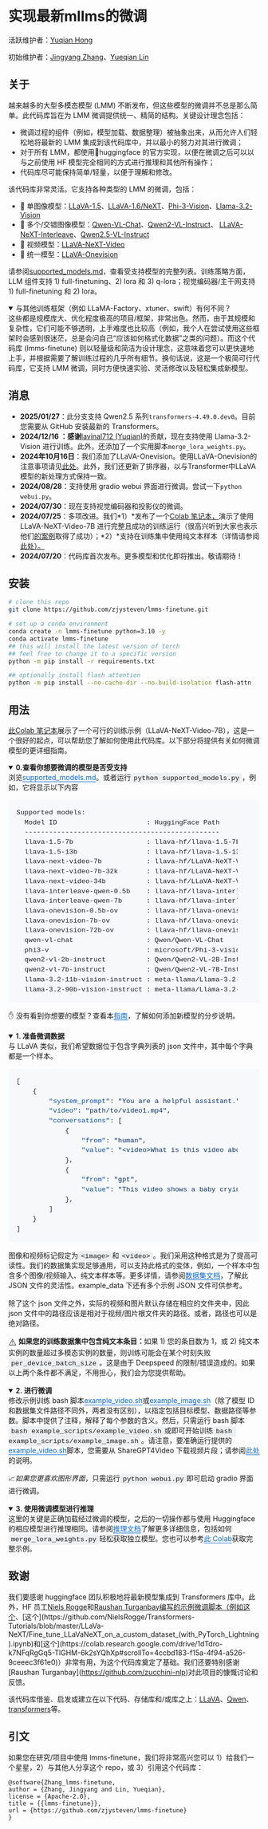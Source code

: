 # 实现最新mllms的微调

活跃维护者：[Yuqian Hong](https://github.com/lavinal712)

初始维护者：[Jingyang Zhang](https://github.com/zjysteven)、[Yueqian Lin](https://github.com/linyueqian)

## 关于

越来越多的大型多模态模型 (LMM) 不断发布，但这些模型的微调并不总是那么简单。此代码库旨在为 LMM 微调提供统一、精简的结构。关键设计理念包括：

- 微调过程的组件（例如，模型加载、数据整理）被抽象出来，从而允许人们轻松地将最新的 LMM 集成到该代码库中，并以最小的努力对其进行微调；
- 对于所有 LMM，都使用🤗huggingface 的官方实现，以便在微调之后可以以与之前使用 HF 模型完全相同的方式进行推理和其他所有操作；
- 代码库尽可能保持简单/轻量，以便于理解和修改。

该代码库非常灵活。它支持各种类型的 LMM 的微调，包括：

- 🌇 单图像模型：[LLaVA-1.5](https://huggingface.co/collections/llava-hf/llava-15-65f762d5b6941db5c2ba07e0)、[LLaVA-1.6/NeXT](https://huggingface.co/collections/llava-hf/llava-next-65f75c4afac77fd37dbbe6cf)、[Phi-3-Vision](https://huggingface.co/microsoft/Phi-3-vision-128k-instruct)、[Llama-3.2-Vision](https://huggingface.co/meta-llama/Llama-3.2-11B-Vision)
- 📑 多个/交错图像模型：[Qwen-VL-Chat](https://huggingface.co/Qwen/Qwen-VL-Chat)、[Qwen2-VL-Instruct](https://huggingface.co/Qwen/Qwen2-VL-7B-Instruct)、 [LLaVA-NeXT-Interleave](https://huggingface.co/collections/llava-hf/llava-interleave-668e19a97da0036aad4a2f19)、[Qwen2.5-VL-Instruct](https://huggingface.co/Qwen/Qwen2.5-VL-3B-Instruct)
- 🎥 视频模型：[LLaVA-NeXT-Video](https://huggingface.co/collections/llava-hf/llava-next-video-6666a9173a64c7052930f153)
- 🚀 统一模型：[LLaVA-Onevision](https://huggingface.co/collections/llava-hf/llava-onevision-66bb1e9ce8856e210a7ed1fe)

请参阅[supported_models.md](https://github.com/JackyLiuAI/lmms-ft/blob/main/docs/supported_models.md)，查看受支持模型的完整列表。训练策略方面，LLM 组件支持 1) full-finetuning、2) lora 和 3) q-lora；视觉编码器/主干网支持 1) full-finetuning 和 2) lora。

<details open="" style="box-sizing: border-box; display: block; margin-top: 0px; margin-bottom: 16px;"><summary style="box-sizing: border-box; display: list-item; cursor: pointer;"><font style="box-sizing: border-box; vertical-align: inherit;"><font style="box-sizing: border-box; vertical-align: inherit;">与其他训练框架（例如 LLaMA-Factory、xtuner、swift）有何不同？</font></font></summary><p dir="auto" style="box-sizing: border-box; margin-top: 0px; margin-bottom: 16px;"><font style="box-sizing: border-box; vertical-align: inherit;"><font style="box-sizing: border-box; vertical-align: inherit;">这些都是规模庞大、优化程度极高的项目/框架，非常出色。然而，由于其规模和复杂性，它们可能不够透明，上手难度也比较高（例如，我个人在尝试使用这些框架时会感到很迷茫，总是会问自己“应该如何格式化数据”之类的问题）。而这个代码库 (lmms-finetune) 则以轻量级和简洁为设计理念，这意味着您可以更快速地上手，并根据需要了解训练过程的几乎所有细节。换句话说，这是一个极简可行代码库，它支持 LMM 微调，同时方便快速实验、灵活修改以及轻松集成新模型。</font></font></p></details>

## 消息

- **2025/01/27**：此分支支持 Qwen2.5 系列`transformers-4.49.0.dev0`。目前您需要从 GitHub 安装最新的 Transformers。
- **2024/12/16 ：感谢**[lavinal712 (Yuqian)](https://github.com/lavinal712)的贡献，现在支持使用 Llama-3.2-Vision 进行训练。此外，还添加了一个实用脚本`merge_lora_weights.py`。
- **2024年10月16日**：我们添加了LLaVA-Onevision。使用LLaVA-Onevision的注意事项请见[此处](https://github.com/zjysteven/lmms-finetune/issues/43)。此外，我们还更新了排序器，以与Transformer中LLaVA模型的新处理方式保持一致。
- **2024/08/28**：支持使用 gradio webui 界面进行微调。尝试一下`python webui.py`。
- **2024/07/30**：现在支持视觉编码器和投影仪的微调。
- **2024/07/25**：多项改进。我们*1）*发布了一个[Colab 笔记本，](https://colab.research.google.com/drive/139XypY8_wdLgyLXYE_Zve7Hjd809fVpK?usp=sharing)演示了使用 LLaVA-NeXT-Video-7B 进行完整且成功的训练运行（很高兴听到大家也表示他们[的案例](https://github.com/zjysteven/lmms-finetune/issues/7#issuecomment-2249864887)取得了成功）；*2）*支持在训练集中使用纯文本样本（详情请参阅[此处）。](https://github.com/JackyLiuAI/lmms-ft/blob/main/docs/dataset.md)
- **2024/07/20**：代码库首次发布。更多模型和优化即将推出。敬请期待！

## 安装

```sh
# clone this repo
git clone https://github.com/zjysteven/lmms-finetune.git

# set up a conda environment
conda create -n lmms-finetune python=3.10 -y
conda activate lmms-finetune
## this will install the latest version of torch
## feel free to change it to a specific version
python -m pip install -r requirements.txt

## optionally install flash attention
python -m pip install --no-cache-dir --no-build-isolation flash-attn
```

## 用法

[此Colab 笔记本](https://colab.research.google.com/drive/139XypY8_wdLgyLXYE_Zve7Hjd809fVpK?usp=sharing)展示了一个可行的训练示例（LLaVA-NeXT-Video-7B），这是一个很好的起点，可以帮助您了解如何使用此代码库。以下部分将提供有关如何微调模型的更详细指南。

<details open="" style="box-sizing: border-box; display: block; margin-top: 0px; margin-bottom: 16px;"><summary style="box-sizing: border-box; display: list-item; cursor: pointer;"><b style="box-sizing: border-box; font-weight: 600;"><font style="box-sizing: border-box; vertical-align: inherit;"><font style="box-sizing: border-box; vertical-align: inherit;">0.查看你想要微调的模型是否受支持</font></font></b></summary><p dir="auto" style="box-sizing: border-box; margin-top: 0px; margin-bottom: 16px;"><font style="box-sizing: border-box; vertical-align: inherit;"><font style="box-sizing: border-box; vertical-align: inherit;">浏览</font></font><a href="https://github.com/JackyLiuAI/lmms-ft/blob/main/docs/supported_models.md" style="box-sizing: border-box; background-color: rgba(0, 0, 0, 0); color: rgb(9, 105, 218); text-decoration: underline; text-underline-offset: 0.2rem;"><font style="box-sizing: border-box; vertical-align: inherit;"><font style="box-sizing: border-box; vertical-align: inherit;">supported_models.md</font></font></a><font style="box-sizing: border-box; vertical-align: inherit;"><font style="box-sizing: border-box; vertical-align: inherit;">。或者运行</font></font><code style="box-sizing: border-box; font-family: &quot;Monaspace Neon&quot;, ui-monospace, SFMono-Regular, &quot;SF Mono&quot;, Menlo, Consolas, &quot;Liberation Mono&quot;, monospace; font-size: 13.6px; padding: 0.2em 0.4em; margin: 0px; white-space: break-spaces; background-color: rgba(129, 139, 152, 0.12); border-radius: 6px;">python supported_models.py</code><font style="box-sizing: border-box; vertical-align: inherit;"><font style="box-sizing: border-box; vertical-align: inherit;">，例如，它将显示以下内容</font></font></p><div class="snippet-clipboard-content notranslate position-relative overflow-auto" style="box-sizing: border-box; position: relative !important; overflow: auto !important; display: flex; justify-content: space-between; margin-bottom: 16px; background-color: rgb(246, 248, 250);"><pre class="notranslate" style="box-sizing: border-box; font-family: &quot;Monaspace Neon&quot;, ui-monospace, SFMono-Regular, &quot;SF Mono&quot;, Menlo, Consolas, &quot;Liberation Mono&quot;, monospace; font-size: 13.6px; margin-top: 0px; margin-bottom: 0px; overflow-wrap: normal; padding: 16px; overflow: auto; line-height: 1.45; color: rgb(31, 35, 40); background-color: rgb(246, 248, 250); border-radius: 6px;"><code style="box-sizing: border-box; font-family: &quot;Monaspace Neon&quot;, ui-monospace, SFMono-Regular, &quot;SF Mono&quot;, Menlo, Consolas, &quot;Liberation Mono&quot;, monospace; font-size: 13.6px; padding: 0px; margin: 0px; white-space: pre; background: rgba(0, 0, 0, 0); border-radius: 6px; word-break: normal; border: 0px; display: inline; overflow: visible; line-height: inherit; overflow-wrap: normal;">Supported models:
  Model ID                      : HuggingFace Path
  ------------------------------------------------
  llava-1.5-7b                  : llava-hf/llava-1.5-7b-hf
  llava-1.5-13b                 : llava-hf/llava-1.5-13b-hf
  llava-next-video-7b           : llava-hf/LLaVA-NeXT-Video-7B-hf
  llava-next-video-7b-32k       : llava-hf/LLaVA-NeXT-Video-7B-32K-hf
  llava-next-video-34b          : llava-hf/LLaVA-NeXT-Video-34B-hf
  llava-interleave-qwen-0.5b    : llava-hf/llava-interleave-qwen-0.5b-hf
  llava-interleave-qwen-7b      : llava-hf/llava-interleave-qwen-7b-hf
  llava-onevision-0.5b-ov       : llava-hf/llava-onevision-qwen2-0.5b-ov-hf
  llava-onevision-7b-ov         : llava-hf/llava-onevision-qwen2-7b-ov-hf
  llava-onevision-72b-ov        : llava-hf/llava-onevision-qwen2-72b-ov-hf
  qwen-vl-chat                  : Qwen/Qwen-VL-Chat
  phi3-v                        : microsoft/Phi-3-vision-128k-instruct
  qwen2-vl-2b-instruct          : Qwen/Qwen2-VL-2B-Instruct
  qwen2-vl-7b-instruct          : Qwen/Qwen2-VL-7B-Instruct
  llama-3.2-11b-vision-instruct : meta-llama/Llama-3.2-11B-Vision-Instruct
  llama-3.2-90b-vision-instruct : meta-llama/Llama-3.2-90B-Vision-Instruct
</code></pre><div class="zeroclipboard-container" style="box-sizing: border-box; display: block; animation: auto ease 0s 1 normal none running none;"><clipboard-copy aria-label="Copy" class="ClipboardButton btn btn-invisible js-clipboard-copy m-2 p-0 d-flex flex-justify-center flex-items-center" data-copy-feedback="Copied!" data-tooltip-direction="w" value="Supported models:
  Model ID                      : HuggingFace Path
  ------------------------------------------------
  llava-1.5-7b                  : llava-hf/llava-1.5-7b-hf
  llava-1.5-13b                 : llava-hf/llava-1.5-13b-hf
  llava-next-video-7b           : llava-hf/LLaVA-NeXT-Video-7B-hf
  llava-next-video-7b-32k       : llava-hf/LLaVA-NeXT-Video-7B-32K-hf
  llava-next-video-34b          : llava-hf/LLaVA-NeXT-Video-34B-hf
  llava-interleave-qwen-0.5b    : llava-hf/llava-interleave-qwen-0.5b-hf
  llava-interleave-qwen-7b      : llava-hf/llava-interleave-qwen-7b-hf
  llava-onevision-0.5b-ov       : llava-hf/llava-onevision-qwen2-0.5b-ov-hf
  llava-onevision-7b-ov         : llava-hf/llava-onevision-qwen2-7b-ov-hf
  llava-onevision-72b-ov        : llava-hf/llava-onevision-qwen2-72b-ov-hf
  qwen-vl-chat                  : Qwen/Qwen-VL-Chat
  phi3-v                        : microsoft/Phi-3-vision-128k-instruct
  qwen2-vl-2b-instruct          : Qwen/Qwen2-VL-2B-Instruct
  qwen2-vl-7b-instruct          : Qwen/Qwen2-VL-7B-Instruct
  llama-3.2-11b-vision-instruct : meta-llama/Llama-3.2-11B-Vision-Instruct
  llama-3.2-90b-vision-instruct : meta-llama/Llama-3.2-90B-Vision-Instruct" tabindex="0" role="button" style="box-sizing: border-box; position: relative; display: flex !important; padding: 0px !important; font-size: 14px; font-weight: 500; line-height: 20px; white-space: nowrap; vertical-align: middle; cursor: pointer; user-select: none; border: 0px; border-radius: 6px; appearance: none; color: rgb(9, 105, 218); background-color: rgba(0, 0, 0, 0); box-shadow: none; transition: color 80ms cubic-bezier(0.33, 1, 0.68, 1), background-color, box-shadow, border-color; justify-content: center !important; align-items: center !important; margin: 8px !important; width: 28px; height: 28px;"><svg aria-hidden="true" height="16" viewBox="0 0 16 16" version="1.1" width="16" data-view-component="true" class="octicon octicon-copy js-clipboard-copy-icon"></svg></clipboard-copy></div></div><p dir="auto" style="box-sizing: border-box; margin-top: 0px; margin-bottom: 16px;"><font style="box-sizing: border-box; vertical-align: inherit;"><font style="box-sizing: border-box; vertical-align: inherit;">✋ 没有看到你想要的模型？查看本</font></font><a href="https://github.com/JackyLiuAI/lmms-ft/blob/main/docs/add_new_model.md" style="box-sizing: border-box; background-color: rgba(0, 0, 0, 0); color: rgb(9, 105, 218); text-decoration: underline; text-underline-offset: 0.2rem;"><font style="box-sizing: border-box; vertical-align: inherit;"><font style="box-sizing: border-box; vertical-align: inherit;">指南</font></font></a><font style="box-sizing: border-box; vertical-align: inherit;"><font style="box-sizing: border-box; vertical-align: inherit;">，了解如何添加新模型的分步说明。</font></font></p></details>

<details open="" style="box-sizing: border-box; display: block; margin-top: 0px; margin-bottom: 16px;"><summary style="box-sizing: border-box; display: list-item; cursor: pointer;"><b style="box-sizing: border-box; font-weight: 600;"><font style="box-sizing: border-box; vertical-align: inherit;"><font style="box-sizing: border-box; vertical-align: inherit;">1. 准备微调数据</font></font></b></summary><p dir="auto" style="box-sizing: border-box; margin-top: 0px; margin-bottom: 16px;"><font style="box-sizing: border-box; vertical-align: inherit;"><font style="box-sizing: border-box; vertical-align: inherit;">与 LLaVA 类似，我们希望数据位于包含字典列表的 json 文件中，其中每个字典都是一个样本。</font></font></p><div class="highlight highlight-source-json notranslate position-relative overflow-auto" dir="auto" style="box-sizing: border-box; position: relative !important; overflow: auto !important; margin-bottom: 16px; display: flex; justify-content: space-between; background-color: rgb(246, 248, 250);"><pre style="box-sizing: border-box; font-family: &quot;Monaspace Neon&quot;, ui-monospace, SFMono-Regular, &quot;SF Mono&quot;, Menlo, Consolas, &quot;Liberation Mono&quot;, monospace; font-size: 13.6px; margin-top: 0px; margin-bottom: 0px; overflow-wrap: normal; padding: 16px; overflow: auto; line-height: 1.45; color: rgb(31, 35, 40); background-color: rgb(246, 248, 250); border-radius: 6px; word-break: normal; min-height: 52px;">[
    {
        <span class="pl-ent" style="box-sizing: border-box; color: rgb(5, 80, 174);">"system_prompt"</span>: <span class="pl-s" style="box-sizing: border-box; color: rgb(10, 48, 105);"><span class="pl-pds" style="box-sizing: border-box; color: rgb(10, 48, 105);">"</span>You are a helpful assistant.<span class="pl-pds" style="box-sizing: border-box; color: rgb(10, 48, 105);">"</span></span>,
        <span class="pl-ent" style="box-sizing: border-box; color: rgb(5, 80, 174);">"video"</span>: <span class="pl-s" style="box-sizing: border-box; color: rgb(10, 48, 105);"><span class="pl-pds" style="box-sizing: border-box; color: rgb(10, 48, 105);">"</span>path/to/video1.mp4<span class="pl-pds" style="box-sizing: border-box; color: rgb(10, 48, 105);">"</span></span>,
        <span class="pl-ent" style="box-sizing: border-box; color: rgb(5, 80, 174);">"conversations"</span>: [
            {
                <span class="pl-ent" style="box-sizing: border-box; color: rgb(5, 80, 174);">"from"</span>: <span class="pl-s" style="box-sizing: border-box; color: rgb(10, 48, 105);"><span class="pl-pds" style="box-sizing: border-box; color: rgb(10, 48, 105);">"</span>human<span class="pl-pds" style="box-sizing: border-box; color: rgb(10, 48, 105);">"</span></span>,
                <span class="pl-ent" style="box-sizing: border-box; color: rgb(5, 80, 174);">"value"</span>: <span class="pl-s" style="box-sizing: border-box; color: rgb(10, 48, 105);"><span class="pl-pds" style="box-sizing: border-box; color: rgb(10, 48, 105);">"</span>&lt;video&gt;What is this video about?<span class="pl-pds" style="box-sizing: border-box; color: rgb(10, 48, 105);">"</span></span>
            },
            {
                <span class="pl-ent" style="box-sizing: border-box; color: rgb(5, 80, 174);">"from"</span>: <span class="pl-s" style="box-sizing: border-box; color: rgb(10, 48, 105);"><span class="pl-pds" style="box-sizing: border-box; color: rgb(10, 48, 105);">"</span>gpt<span class="pl-pds" style="box-sizing: border-box; color: rgb(10, 48, 105);">"</span></span>,
                <span class="pl-ent" style="box-sizing: border-box; color: rgb(5, 80, 174);">"value"</span>: <span class="pl-s" style="box-sizing: border-box; color: rgb(10, 48, 105);"><span class="pl-pds" style="box-sizing: border-box; color: rgb(10, 48, 105);">"</span>This video shows a baby crying.<span class="pl-pds" style="box-sizing: border-box; color: rgb(10, 48, 105);">"</span></span>
            },
        ]
    }
]</pre><div class="zeroclipboard-container" style="box-sizing: border-box; display: block; animation: auto ease 0s 1 normal none running none;"><clipboard-copy aria-label="Copy" class="ClipboardButton btn btn-invisible js-clipboard-copy m-2 p-0 d-flex flex-justify-center flex-items-center" data-copy-feedback="Copied!" data-tooltip-direction="w" value="[
    {
        &quot;system_prompt&quot;: &quot;You are a helpful assistant.&quot;,
        &quot;video&quot;: &quot;path/to/video1.mp4&quot;,
        &quot;conversations&quot;: [
            {
                &quot;from&quot;: &quot;human&quot;,
                &quot;value&quot;: &quot;<video>What is this video about?&quot;
            },
            {
                &quot;from&quot;: &quot;gpt&quot;,
                &quot;value&quot;: &quot;This video shows a baby crying.&quot;
            },
        ]
    }
]" tabindex="0" role="button" style="box-sizing: border-box; position: relative; display: flex !important; padding: 0px !important; font-size: 14px; font-weight: 500; line-height: 20px; white-space: nowrap; vertical-align: middle; cursor: pointer; user-select: none; border: 0px; border-radius: 6px; appearance: none; color: rgb(9, 105, 218); background-color: rgba(0, 0, 0, 0); box-shadow: none; transition: color 80ms cubic-bezier(0.33, 1, 0.68, 1), background-color, box-shadow, border-color; justify-content: center !important; align-items: center !important; margin: 8px !important; width: 28px; height: 28px;"><svg aria-hidden="true" height="16" viewBox="0 0 16 16" version="1.1" width="16" data-view-component="true" class="octicon octicon-copy js-clipboard-copy-icon"></svg></clipboard-copy></div></div><p dir="auto" style="box-sizing: border-box; margin-top: 0px; margin-bottom: 16px;"><font style="box-sizing: border-box; vertical-align: inherit;"><font style="box-sizing: border-box; vertical-align: inherit;">图像和视频标记假定为</font></font><code style="box-sizing: border-box; font-family: &quot;Monaspace Neon&quot;, ui-monospace, SFMono-Regular, &quot;SF Mono&quot;, Menlo, Consolas, &quot;Liberation Mono&quot;, monospace; font-size: 13.6px; padding: 0.2em 0.4em; margin: 0px; white-space: break-spaces; background-color: rgba(129, 139, 152, 0.12); border-radius: 6px;">&lt;image&gt;</code><font style="box-sizing: border-box; vertical-align: inherit;"><font style="box-sizing: border-box; vertical-align: inherit;">和</font></font><code style="box-sizing: border-box; font-family: &quot;Monaspace Neon&quot;, ui-monospace, SFMono-Regular, &quot;SF Mono&quot;, Menlo, Consolas, &quot;Liberation Mono&quot;, monospace; font-size: 13.6px; padding: 0.2em 0.4em; margin: 0px; white-space: break-spaces; background-color: rgba(129, 139, 152, 0.12); border-radius: 6px;">&lt;video&gt;</code><font style="box-sizing: border-box; vertical-align: inherit;"><font style="box-sizing: border-box; vertical-align: inherit;">。我们采用这种格式是为了提高可读性。我们的数据集实现足够通用，可以支持此格式的变体，例如，一个样本中包含多个图像/视频输入、纯文本样本等。更多详情，请参阅</font><a href="https://github.com/JackyLiuAI/lmms-ft/blob/main/example_data" style="box-sizing: border-box; background-color: rgba(0, 0, 0, 0); color: rgb(9, 105, 218); text-decoration: underline; text-underline-offset: 0.2rem;"><font style="box-sizing: border-box; vertical-align: inherit;">数据</font></a></font><a href="https://github.com/JackyLiuAI/lmms-ft/blob/main/docs/dataset.md" style="box-sizing: border-box; background-color: rgba(0, 0, 0, 0); color: rgb(9, 105, 218); text-decoration: underline; text-underline-offset: 0.2rem;"><font style="box-sizing: border-box; vertical-align: inherit;"><font style="box-sizing: border-box; vertical-align: inherit;">集文档</font></font></a><font style="box-sizing: border-box; vertical-align: inherit;"><font style="box-sizing: border-box; vertical-align: inherit;">，了解此 JSON 文件的灵活性。example_data 下还有多个示例 JSON 文件</font><font style="box-sizing: border-box; vertical-align: inherit;">可供参考。</font></font><a href="https://github.com/JackyLiuAI/lmms-ft/blob/main/example_data" style="box-sizing: border-box; background-color: rgba(0, 0, 0, 0); color: rgb(9, 105, 218); text-decoration: underline; text-underline-offset: 0.2rem;"><font style="box-sizing: border-box; vertical-align: inherit;"></font></a><font style="box-sizing: border-box; vertical-align: inherit;"></font></p><p dir="auto" style="box-sizing: border-box; margin-top: 0px; margin-bottom: 16px;"><font style="box-sizing: border-box; vertical-align: inherit;"><font style="box-sizing: border-box; vertical-align: inherit;">除了这个 json 文件之外，实际的视频和图片默认存储在相应的文件夹中，因此 json 文件中的路径应该是相对于视频/图片根文件夹的路径。或者，路径也可以是绝对路径。</font></font></p><p dir="auto" style="box-sizing: border-box; margin-top: 0px; margin-bottom: 16px;"><g-emoji class="g-emoji" alias="warning" style="box-sizing: border-box; display: inline-block; min-width: 1ch; font-family: &quot;Apple Color Emoji&quot;, &quot;Segoe UI Emoji&quot;, &quot;Segoe UI Symbol&quot;; font-size: 1.25em; font-weight: 400; line-height: 1; vertical-align: -0.075em; font-style: normal !important;"><font style="box-sizing: border-box; vertical-align: inherit;"><font style="box-sizing: border-box; vertical-align: inherit;">⚠️</font></font></g-emoji><span>&nbsp;</span><strong style="box-sizing: border-box; font-weight: 600;"><font style="box-sizing: border-box; vertical-align: inherit;"><font style="box-sizing: border-box; vertical-align: inherit;">如果您的训练数据集中包含纯文本条目：</font></font></strong><font style="box-sizing: border-box; vertical-align: inherit;"><font style="box-sizing: border-box; vertical-align: inherit;">如果 1) 您的条目数为 1，或 2) 纯文本实例的数量超过多模态实例的数量，则训练可能会在某个时刻失败</font></font><code style="box-sizing: border-box; font-family: &quot;Monaspace Neon&quot;, ui-monospace, SFMono-Regular, &quot;SF Mono&quot;, Menlo, Consolas, &quot;Liberation Mono&quot;, monospace; font-size: 13.6px; padding: 0.2em 0.4em; margin: 0px; white-space: break-spaces; background-color: rgba(129, 139, 152, 0.12); border-radius: 6px;">per_device_batch_size</code><font style="box-sizing: border-box; vertical-align: inherit;"><font style="box-sizing: border-box; vertical-align: inherit;">。这是由于 Deepspeed 的限制/错误造成的。如果以上两个条件都不满足，不用担心，我们会为您提供帮助。</font></font></p></details>

<details open="" style="box-sizing: border-box; display: block; margin-top: 0px; margin-bottom: 16px;"><summary style="box-sizing: border-box; display: list-item; cursor: pointer;"><b style="box-sizing: border-box; font-weight: 600;"><font style="box-sizing: border-box; vertical-align: inherit;"><font style="box-sizing: border-box; vertical-align: inherit;">2. 进行微调</font></font></b></summary><p dir="auto" style="box-sizing: border-box; margin-top: 0px; margin-bottom: 16px;"><font style="box-sizing: border-box; vertical-align: inherit;"><font style="box-sizing: border-box; vertical-align: inherit;">修改示例训练 bash 脚本</font></font><a href="https://github.com/JackyLiuAI/lmms-ft/blob/main/example_scripts/example_video.sh" style="box-sizing: border-box; background-color: rgba(0, 0, 0, 0); color: rgb(9, 105, 218); text-decoration: underline; text-underline-offset: 0.2rem;"><font style="box-sizing: border-box; vertical-align: inherit;"><font style="box-sizing: border-box; vertical-align: inherit;">example_video.sh</font></font></a><font style="box-sizing: border-box; vertical-align: inherit;"><font style="box-sizing: border-box; vertical-align: inherit;">或</font></font><a href="https://github.com/JackyLiuAI/lmms-ft/blob/main/example_image.sh" style="box-sizing: border-box; background-color: rgba(0, 0, 0, 0); color: rgb(9, 105, 218); text-decoration: underline; text-underline-offset: 0.2rem;"><font style="box-sizing: border-box; vertical-align: inherit;"><font style="box-sizing: border-box; vertical-align: inherit;">example_image.sh</font></font></a><font style="box-sizing: border-box; vertical-align: inherit;"><font style="box-sizing: border-box; vertical-align: inherit;">（除了模型 ID 和数据集文件路径不同外，两者没有区别），以指定包括目标模型、数据路径等参数。脚本中提供了注释，解释了每个参数的含义。然后，只需运行 bash 脚本</font></font><code style="box-sizing: border-box; font-family: &quot;Monaspace Neon&quot;, ui-monospace, SFMono-Regular, &quot;SF Mono&quot;, Menlo, Consolas, &quot;Liberation Mono&quot;, monospace; font-size: 13.6px; padding: 0.2em 0.4em; margin: 0px; white-space: break-spaces; background-color: rgba(129, 139, 152, 0.12); border-radius: 6px;">bash example_scripts/example_video.sh</code><font style="box-sizing: border-box; vertical-align: inherit;"><font style="box-sizing: border-box; vertical-align: inherit;">或即可开始训练</font></font><code style="box-sizing: border-box; font-family: &quot;Monaspace Neon&quot;, ui-monospace, SFMono-Regular, &quot;SF Mono&quot;, Menlo, Consolas, &quot;Liberation Mono&quot;, monospace; font-size: 13.6px; padding: 0.2em 0.4em; margin: 0px; white-space: break-spaces; background-color: rgba(129, 139, 152, 0.12); border-radius: 6px;">bash example_scripts/example_image.sh</code><font style="box-sizing: border-box; vertical-align: inherit;"><font style="box-sizing: border-box; vertical-align: inherit;">。请注意，要准确运行提供的</font></font><a href="https://github.com/JackyLiuAI/lmms-ft/blob/main/example_scripts/example_video.sh" style="box-sizing: border-box; background-color: rgba(0, 0, 0, 0); color: rgb(9, 105, 218); text-decoration: underline; text-underline-offset: 0.2rem;"><font style="box-sizing: border-box; vertical-align: inherit;"><font style="box-sizing: border-box; vertical-align: inherit;">example_video.sh</font></font></a><font style="box-sizing: border-box; vertical-align: inherit;"><font style="box-sizing: border-box; vertical-align: inherit;">脚本，您需要从 ShareGPT4Video 下载视频片段；请参阅</font></font><a href="https://github.com/JackyLiuAI/lmms-ft/blob/main/example_data/videos/ego4d/README.md" style="box-sizing: border-box; background-color: rgba(0, 0, 0, 0); color: rgb(9, 105, 218); text-decoration: underline; text-underline-offset: 0.2rem;"><font style="box-sizing: border-box; vertical-align: inherit;"><font style="box-sizing: border-box; vertical-align: inherit;">此处</font></font></a><font style="box-sizing: border-box; vertical-align: inherit;"><font style="box-sizing: border-box; vertical-align: inherit;">的说明。</font></font></p><p dir="auto" style="box-sizing: border-box; margin-top: 0px; margin-bottom: 16px;"><font style="box-sizing: border-box; vertical-align: inherit;"><font style="box-sizing: border-box; vertical-align: inherit;">📈</font></font><em style="box-sizing: border-box;"><font style="box-sizing: border-box; vertical-align: inherit;"><font style="box-sizing: border-box; vertical-align: inherit;">如果您更喜欢图形界面</font></font></em><font style="box-sizing: border-box; vertical-align: inherit;"><font style="box-sizing: border-box; vertical-align: inherit;">，只需运行</font></font><code style="box-sizing: border-box; font-family: &quot;Monaspace Neon&quot;, ui-monospace, SFMono-Regular, &quot;SF Mono&quot;, Menlo, Consolas, &quot;Liberation Mono&quot;, monospace; font-size: 13.6px; padding: 0.2em 0.4em; margin: 0px; white-space: break-spaces; background-color: rgba(129, 139, 152, 0.12); border-radius: 6px;">python webui.py</code><font style="box-sizing: border-box; vertical-align: inherit;"><font style="box-sizing: border-box; vertical-align: inherit;">即可启动 gradio 界面进行微调。</font></font></p></details>

<details open="" style="box-sizing: border-box; display: block; margin-top: 0px; margin-bottom: 16px;"><summary style="box-sizing: border-box; display: list-item; cursor: pointer;"><b style="box-sizing: border-box; font-weight: 600;"><font style="box-sizing: border-box; vertical-align: inherit;"><font style="box-sizing: border-box; vertical-align: inherit;">3. 使用微调模型进行推理</font></font></b></summary><p dir="auto" style="box-sizing: border-box; margin-top: 0px; margin-bottom: 16px;"><font style="box-sizing: border-box; vertical-align: inherit;"><font style="box-sizing: border-box; vertical-align: inherit;">这里的关键是正确加载经过微调的模型，之后的一切操作都与使用 Huggingface 的相应模型进行推理相同。请参阅</font></font><a href="https://github.com/JackyLiuAI/lmms-ft/blob/main/docs/inference.md" style="box-sizing: border-box; background-color: rgba(0, 0, 0, 0); color: rgb(9, 105, 218); text-decoration: underline; text-underline-offset: 0.2rem;"><font style="box-sizing: border-box; vertical-align: inherit;"><font style="box-sizing: border-box; vertical-align: inherit;">推理文档</font></font></a><font style="box-sizing: border-box; vertical-align: inherit;"><font style="box-sizing: border-box; vertical-align: inherit;">了解更多详细信息，包括如何</font></font><code style="box-sizing: border-box; font-family: &quot;Monaspace Neon&quot;, ui-monospace, SFMono-Regular, &quot;SF Mono&quot;, Menlo, Consolas, &quot;Liberation Mono&quot;, monospace; font-size: 13.6px; padding: 0.2em 0.4em; margin: 0px; white-space: break-spaces; background-color: rgba(129, 139, 152, 0.12); border-radius: 6px;">merge_lora_weights.py</code><font style="box-sizing: border-box; vertical-align: inherit;"><font style="box-sizing: border-box; vertical-align: inherit;">轻松获取独立模型。您也可以参考</font></font><a href="https://colab.research.google.com/drive/139XypY8_wdLgyLXYE_Zve7Hjd809fVpK?usp=sharing" rel="nofollow" style="box-sizing: border-box; background-color: rgba(0, 0, 0, 0); color: rgb(9, 105, 218); text-decoration: underline; text-underline-offset: 0.2rem;"><font style="box-sizing: border-box; vertical-align: inherit;"><font style="box-sizing: border-box; vertical-align: inherit;">此 Colab</font></font></a><font style="box-sizing: border-box; vertical-align: inherit;"><font style="box-sizing: border-box; vertical-align: inherit;">获取完整示例。</font></font></p></details>

## 致谢



我们要感谢 huggingface 团队积极地将最新模型集成到 Transformers 库中。此外，HF 员工[Niels Rogge](https://github.com/NielsRogge)和[Raushan Turganbay编写的示例微调脚本（例如](https://github.com/zucchini-nlp)[这个](https://github.com/NielsRogge/Transformers-Tutorials/blob/master/LLaVa/Fine_tune_LLaVa_on_a_custom_dataset_(with_PyTorch_Lightning).ipynb)、[这个](https://github.com/NielsRogge/Transformers-Tutorials/blob/master/LLaVa-NeXT/Fine_tune_LLaVaNeXT_on_a_custom_dataset_(with_PyTorch_Lightning).ipynb)和[这个](https://colab.research.google.com/drive/1dTdro-k7NFqRgGq5-TlGHM-6k2sYQhXp#scrollTo=4ccbd183-f15a-4f94-a526-9ceeec3f61e0)）非常有用，为这个代码库奠定了基础。我们还要特别感谢[Raushan Turganbay](https://github.com/zucchini-nlp)对此项目的慷慨讨论和反馈。

该代码库借鉴、启发或建立在以下代码、存储库和/或库之上：[LLaVA](https://github.com/haotian-liu/LLaVA)、[Qwen](https://github.com/QwenLM/Qwen-VL/blob/master/finetune.py)、[transformers](https://github.com/huggingface/transformers)等。

## 引文

如果您在研究/项目中使用 lmms-finetune，我们将非常高兴您可以 1）给我们一个星星，2）与其他人分享这个 repo，或 3）引用这个代码库：

```
@software{Zhang_lmms-finetune,
author = {Zhang, Jingyang and Lin, Yueqian},
license = {Apache-2.0},
title = {{lmms-finetune}},
url = {https://github.com/zjysteven/lmms-finetune}
}
```

